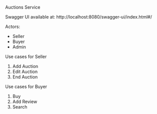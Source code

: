 Auctions Service

Swagger UI available at:
http://localhost:8080/swagger-ui/index.html#/

Actors:
- Seller
- Buyer
- Admin

Use cases for Seller

1. Add Auction
2. Edit Auction
3. End Auction

Use cases for Buyer

1. Buy
2. Add Review
3. Search